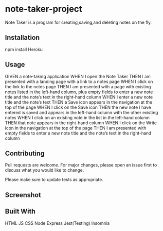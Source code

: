# note-taker-project

Note Taker is a program for creating,saving,and deleting notes on the fly.

## Installation

npm install
Heroku

## Usage

GIVEN a note-taking application
WHEN I open the Note Taker
THEN I am presented with a landing page with a link to a notes page
WHEN I click on the link to the notes page
THEN I am presented with a page with existing notes listed in the left-hand column, plus empty fields to enter a new note title and the note’s text in the right-hand column
WHEN I enter a new note title and the note’s text
THEN a Save icon appears in the navigation at the top of the page
WHEN I click on the Save icon
THEN the new note I have entered is saved and appears in the left-hand column with the other existing notes
WHEN I click on an existing note in the list in the left-hand column
THEN that note appears in the right-hand column
WHEN I click on the Write icon in the navigation at the top of the page
THEN I am presented with empty fields to enter a new note title and the note’s text in the right-hand column

## Contributing
Pull requests are welcome. For major changes, please open an issue first to discuss what you would like to change.

Please make sure to update tests as appropriate.

## Screenshot

## Built With
HTML
JS 
CSS
Node
Express
Jest(Testing)
Insomnia
